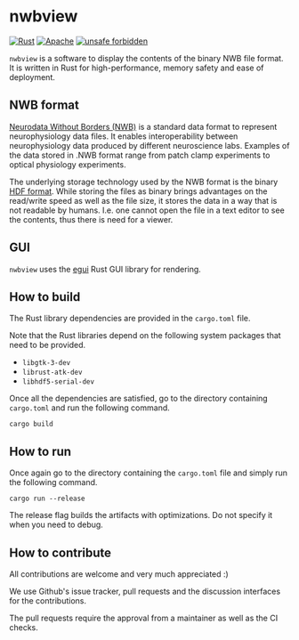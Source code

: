 # nwbview


[![Rust](https://github.com/brainhack-ch/nwbview/actions/workflows/rust.yml/badge.svg)](https://github.com/brainhack-ch/nwbview/actions/workflows/rust.yml)
[![Apache](https://img.shields.io/badge/license-Apache-blue.svg)](https://github.com/brainhack-ch/nwbview/blob/master/LICENSE)
[![unsafe forbidden](https://img.shields.io/badge/unsafe-forbidden-success.svg)](https://github.com/rust-secure-code/safety-dance/)

`nwbview` is a software to display the contents of the binary NWB file format. It is written in Rust for high-performance, memory safety and ease of deployment.

## NWB format

[Neurodata Without Borders (NWB)](https://www.nwb.org/) is a standard data format to represent neurophysiology data files. It enables interoperability between neurophysiology data produced by different neuroscience labs. Examples of the data stored in .NWB format range from patch clamp experiments to optical physiology experiments.

The underlying storage technology used by the NWB format is the binary [HDF format](https://en.wikipedia.org/wiki/Hierarchical_Data_Format). While storing the files as binary brings advantages on the read/write speed as well as the file size, it stores the data in a way that is not readable by humans. I.e. one cannot open the file in a text editor to see the contents, thus there is need for a viewer.

## GUI

`nwbview` uses the [egui](https://github.com/emilk/egui)  Rust GUI library for rendering.


## How to build

The Rust library dependencies are provided in the `cargo.toml` file.

Note that the Rust libraries depend on the following system packages that need to be provided.

* `libgtk-3-dev`
* `librust-atk-dev`
* `libhdf5-serial-dev`

Once all the dependencies are satisfied, go to the directory containing `cargo.toml` and run the following command.

```shell
cargo build
```

## How to run

Once again go to the directory containing the `cargo.toml` file and simply run the following command.

```shell
cargo run --release
```

The release flag builds the artifacts with optimizations. Do not specify it when you need to debug.



## How to contribute

All contributions are welcome and very much appreciated :)

We use Github's issue tracker, pull requests and the discussion interfaces for the contributions.

The pull requests require the approval from a maintainer as well as the CI checks.
